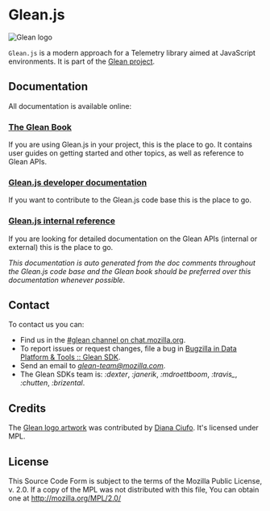 # Glean.js

![Glean logo](https://mozilla.github.io/glean/book/glean.jpeg)

`Glean.js` is a modern approach for a Telemetry library aimed at JavaScript environments. It is part of the [Glean project](https://docs.telemetry.mozilla.org/concepts/glean/glean.html).

## Documentation

All documentation is available online:

### [The Glean Book](https://mozilla.github.io/glean/)

If you are using Glean.js in your project, this is the place to go. 
It contains user guides on getting started and other topics, as well as reference to Glean APIs.

### [Glean.js developer documentation](https://github.com/mozilla/glean.js/tree/main/docs)

If you want to contribute to the Glean.js code base this is the place to go.

### [Glean.js internal reference](https://mozilla.github.io/glean.js/)

If you are looking for detailed documentation on the Glean APIs (internal or external) this is the place to go.

_This documentation is auto generated from the doc comments throughout the Glean.js code base and
the Glean book should be preferred over this documentation whenever possible._

## Contact

To contact us you can:

* Find us in the [#glean channel on chat.mozilla.org](https://chat.mozilla.org/#/room/#glean:mozilla.org).
* To report issues or request changes, file a bug in [Bugzilla in Data Platform & Tools :: Glean SDK](https://bugzilla.mozilla.org/enter_bug.cgi?assigned_to=nobody%40mozilla.org&bug_ignored=0&bug_severity=normal&bug_status=NEW&bug_type=defect&cf_fx_iteration=---&cf_fx_points=---&cf_status_firefox100=---&cf_status_firefox101=---&cf_status_firefox99=---&cf_status_firefox_esr91=---&cf_tracking_firefox100=---&cf_tracking_firefox101=---&cf_tracking_firefox99=---&cf_tracking_firefox_esr91=---&component=Glean%3A%20SDK&contenttypemethod=list&contenttypeselection=text%2Fplain&defined_groups=1&filed_via=standard_form&flag_type-4=X&flag_type-607=X&flag_type-721=X&flag_type-737=X&flag_type-799=X&flag_type-800=X&flag_type-803=X&flag_type-936=X&flag_type-947=X&form_name=enter_bug&maketemplate=Remember%20values%20as%20bookmarkable%20template&op_sys=Unspecified&priority=P3&product=Data%20Platform%20and%20Tools&rep_platform=Unspecified&status_whiteboard=%5Bglean-sdk%3Am%3F%5D%5Bglean-js%5D&target_milestone=---&version=unspecified).
* Send an email to *glean-team@mozilla.com*.
* The Glean SDKs team is: *:dexter*, *:janerik*, *:mdroettboom*, *:travis_*, *:chutten*, *:brizental*.

## Credits

The [Glean logo artwork](https://dianaciufo.wordpress.com/2019/10/11/glean-graphic-identity-for-mozilla-firefox/) was contributed by [Diana Ciufo](https://dianaciufo.wordpress.com/).
It's licensed under MPL.

## License

This Source Code Form is subject to the terms of the Mozilla Public
License, v. 2.0. If a copy of the MPL was not distributed with this
file, You can obtain one at http://mozilla.org/MPL/2.0/
